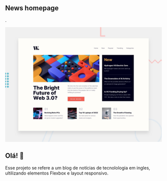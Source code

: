 ## News homepage

.

![Design preview for the News homepage coding challenge](./design/desktop-preview.jpg)

## Olá! 👋


Esse projeto se refere a um blog de notícias de tecnolologia em ingles, ultilizando elementos Flexbox e layout responsivo.

